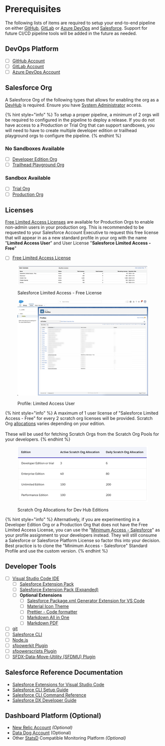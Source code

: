 # Prerequisites

The following lists of items are required to setup your end-to-end pipeline on either [GitHub](https://github.com/), [GitLab](https://about.gitlab.com/free-trial/) or [Azure DevOps](https://azure.microsoft.com/en-au/services/devops/#overview) and [Salesforce](https://www.salesforce.com). Support for future CI/CD pipeline tools will be added in the future as needed.

## DevOps Platform <a href="#devops-platform" id="devops-platform"></a>

* [ ] ​[GitHub Account​](https://github.com/join)
* [ ] [​GitLab Account​](https://about.gitlab.com/free-trial/)
* [ ] ​[Azure DevOps Account](https://azure.microsoft.com/en-au/services/devops/#overview)

## Salesforce Org <a href="#salesforce" id="salesforce"></a>

A Salesforce Org of the following types that allows for enabling the org as a [DevHub](https://help.salesforce.com/s/articleView?language=en\_US\&type=5\&id=sf.sfdx\_setup\_enable\_devhub.htm) is required. Ensure you have [System Administrator](https://help.salesforce.com/s/articleView?id=How-to-change-Administrators-1327365222554\&language=en\_US\&r=https%3A%2F%2Fwww.google.com%2F\&type=1) access.

{% hint style="info" %}
To setup a proper pipeline, a minimum of 2 orgs will be required to configured in the pipeline to deploy a release. If you do not have access to a Production or Trial Org that can support sandboxes, you will need to have to create multiple developer edition or trailhead playground orgs to configure the pipeline.
{% endhint %}

### No Sandboxes Available

* [ ] [Developer Edition Org](https://developer.salesforce.com/signup)
* [ ] [Trailhead Playground Org](https://trailhead.salesforce.com/content/learn/modules/trailhead\_playground\_management)

### Sandbox Available

* [ ] [Trial Org](https://www.salesforce.com/form/signup/freetrial-sales-ee/)
* [ ] [Production Org](https://developer.salesforce.com/docs/atlas.en-us.sfdx\_dev.meta/sfdx\_dev/sfdx\_dev\_auth\_prod\_org.htm)​

## Licenses <a href="#developer-tools" id="developer-tools"></a>

[Free Limited Access Licenses](https://developer.salesforce.com/docs/atlas.en-us.sfdx\_dev.meta/sfdx\_dev/dev\_hub\_license.htm) are available for Production Orgs to enable non-admin users in your production org. This is recommended to be requested to your Salesforce Account Executive to request this free license that will appear in as a new standard profile in your org with the name "**Limited Access User**" and User License "**Salesforce Limited Access - Free**"

* [ ] [Free Limited Access License](https://developer.salesforce.com/docs/atlas.en-us.sfdx\_dev.meta/sfdx\_dev/dev\_hub\_license.htm)

<figure><img src="../.gitbook/assets/image (62).png" alt=""><figcaption><p>Salesforce Limited Access - Free License</p></figcaption></figure>

<figure><img src="../.gitbook/assets/image (71).png" alt=""><figcaption><p>Profile: Limited Access User</p></figcaption></figure>

{% hint style="info" %}
A maximum of 1 user license of "Salesforce Limited Access - Free" for every 2 scratch org licenses will be provided. Scratch Org [allocations](https://developer.salesforce.com/docs/atlas.en-us.sfdx\_dev.meta/sfdx\_dev/sfdx\_dev\_scratch\_orgs\_editions\_and\_allocations.htm) varies depending on your edition.\
\
These will be used for fetching Scratch Orgs from the Scratch Org Pools for your developers.
{% endhint %}

<figure><img src="../.gitbook/assets/image (70).png" alt=""><figcaption><p>Scratch Org Allocations for Dev Hub Editions</p></figcaption></figure>

{% hint style="info" %}
Alternatively, if you are experimenting in a Developer Edition Org or a Production Org that does not have the Free Limited Access License, you can use the "[Minimum Access - Salesforce](https://help.salesforce.com/s/articleView?id=release-notes.rn\_forcecom\_general\_new\_profile.htm\&type=5\&release=226)" as your profile assignment to your developers instead. They will still consume a Salesforce or Salesforce Platform License so factor this into your decision. Best practice is to clone the "Minimum Access - Salesforce" Standard Profile and use the custom version.
{% endhint %}

## Developer Tools <a href="#developer-tools" id="developer-tools"></a>

* [ ] ​[Visual Studio Code IDE](https://code.visualstudio.com/download)​
  * [ ] ​[Salesforce Extension Pack](https://marketplace.visualstudio.com/items?itemName=salesforce.salesforcedx-vscode)
  * [ ] [Salesforce Extension Pack (Expanded)​](https://marketplace.visualstudio.com/items?itemName=salesforce.salesforcedx-vscode-expanded)
  * [ ] **Optional Extensions**
    * [ ] [Salesforce Package.xml Generator Extension for VS Code](https://marketplace.visualstudio.com/items?itemName=VignaeshRamA.sfdx-package-xml-generator)
    * [ ] ​[Material Icon Theme](https://marketplace.visualstudio.com/items?itemName=PKief.material-icon-theme)​
    * [ ] ​[Prettier - Code formatter](https://marketplace.visualstudio.com/items?itemName=esbenp.prettier-vscode)​​
    * [ ] [Markdown All in One](https://marketplace.visualstudio.com/items?itemName=yzhang.markdown-all-in-one)
    * [ ] [Markdown PDF](https://marketplace.visualstudio.com/items?itemName=yzane.markdown-pdf)​​
* [ ] ​[git](https://git-scm.com)​
* [ ] ​[Salesforce CLI](https://www.npmjs.com/package/sfdx-cli)
* [ ] [Node.js](https://nodejs.org/en/download/)
* [ ] [​sfpowerkit Plugin](https://github.com/dxatscale/sfpowerkit)​
* [ ] [​sfpowerscripts Plugin](https://github.com/dxatscale/sfpowerscripts)​
* [ ] ​[SFDX-Data-Move-Utility (SFDMU) Plugin](https://github.com/forcedotcom/SFDX-Data-Move-Utility)​

## Salesforce Reference Documentation <a href="#dashboard-platform" id="dashboard-platform"></a>

* [Salesforce Extensions for Visual Studio Code](https://developer.salesforce.com/tools/vscode/)
* [Salesforce CLI Setup Guide](https://developer.salesforce.com/docs/atlas.en-us.sfdx\_setup.meta/sfdx\_setup/sfdx\_setup\_install\_cli.htm)
* [Salesforce CLI Command Reference](https://developer.salesforce.com/docs/atlas.en-us.sfdx\_cli\_reference.meta/sfdx\_cli\_reference/cli\_reference\_top.htm)
* [Salesforce DX Developer Guide](https://developer.salesforce.com/docs/atlas.en-us.sfdx\_dev.meta/sfdx\_dev/sfdx\_dev\_releasenotes.htm)

## Dashboard Platform (Optional) <a href="#dashboard-platform" id="dashboard-platform"></a>

* ​[New Relic Account](https://newrelic.com/signup) _(Optional)_
* [Data Dog Account](https://www.datadoghq.com) (Optional)
* Other [StatsD](https://github.com/statsd/statsd) Compatible Monitoring Platform _(Optional)_
